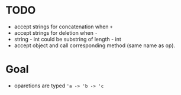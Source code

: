 # TODO

- accept strings for concatenation when `+`
- accept strings for deletion when `-`
- string - int could be substring of length - int
- accept object and call corresponding method (same name as op).


# Goal

- oparetions are typed `'a -> 'b -> 'c`
